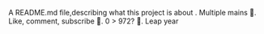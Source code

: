 A README.md file,describing what this project is about
 . Multiple mains
. Like, comment, subscribe
. 0 > 972?
. Leap year

